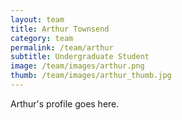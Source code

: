```yaml
---
layout: team
title: Arthur Townsend
category: team
permalink: /team/arthur
subtitle: Undergraduate Student
image: /team/images/arthur.png
thumb: /team/images/arthur_thumb.jpg
---
```


Arthur's profile goes here.